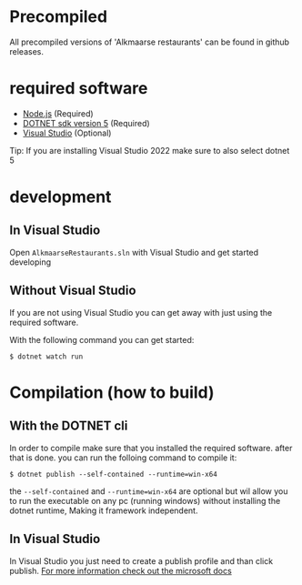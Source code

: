 # Precompiled
All precompiled versions of 'Alkmaarse restaurants' can be found in github releases.

# required software

* [Node.js](https://nodejs.org) (Required)
* [DOTNET sdk version 5](https://dot.net) (Required)
* [Visual Studio](https://visualstudio.microsoft.com/) (Optional)

Tip: If you are installing Visual Studio 2022 make sure to also select dotnet 5

# development

## In Visual Studio
Open `AlkmaarseRestaurants.sln` with Visual Studio and get started developing

## Without Visual Studio
If you are not using Visual Studio you can get away with just using the required software.

With the following command you can get started:
```
$ dotnet watch run
```

# Compilation (how to build)

## With the DOTNET cli
In order to compile make sure that you installed the required software. after that is done. you can run the folloing command to compile it:
```
$ dotnet publish --self-contained --runtime=win-x64
```
the `--self-contained` and `--runtime=win-x64` are optional but wil allow you to run the executable on any pc (running windows) without installing the dotnet runtime, Making it framework independent.

## In Visual Studio
In Visual Studio you just need to create a publish profile and than click publish. [For more information check out the microsoft docs](https://docs.microsoft.com/en-us/aspnet/core/host-and-deploy/visual-studio-publish-profiles?view=aspnetcore-6.0)